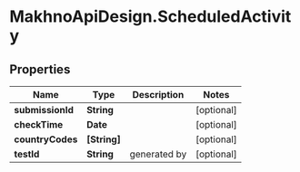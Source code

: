 # MakhnoApiDesign.ScheduledActivity

## Properties
Name | Type | Description | Notes
------------ | ------------- | ------------- | -------------
**submissionId** | **String** |  | [optional] 
**checkTime** | **Date** |  | [optional] 
**countryCodes** | **[String]** |  | [optional] 
**testId** | **String** | generated by | [optional] 
